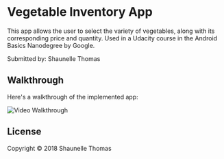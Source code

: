 Vegetable Inventory App
===================================

This app allows the user to select the variety of vegetables, along with its corresponding price and quantity. 
Used in a Udacity course in the Android Basics Nanodegree by Google.

Submitted by: Shaunelle Thomas


## Walkthrough

Here's a walkthrough of the implemented app:

<img src='https://media.giphy.com/media/8FD8pEY6IlqZNtFTQl/giphy.gif' title='Video Walkthrough' width='' alt='Video Walkthrough' />


## License

Copyright © 2018 Shaunelle Thomas
